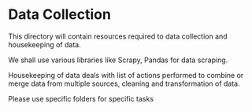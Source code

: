 # Data Collection

This directory will contain resources required to data collection and housekeeping of data.

We shall use various libraries like Scrapy, Pandas for data scraping.

Housekeeping of data deals with list of actions performed to combine or merge data from multiple sources, cleaning and transformation of data.

Please use specific folders for specific tasks
